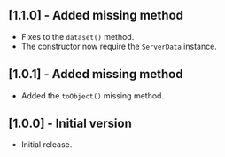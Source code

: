 ## [1.1.0] - Added missing method

-   Fixes to the `dataset()` method.
-   The constructor now require the `ServerData` instance.

## [1.0.1] - Added missing method

-   Added the `toObject()` missing method.

## [1.0.0] - Initial version

-   Initial release.
